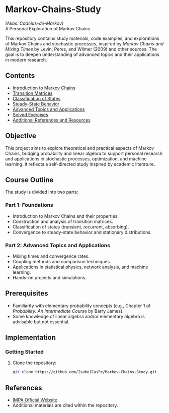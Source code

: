 # Markov-Chains-Study
*(Alias: Cadeias-de-Markov)*  
A Personal Exploration of Markov Chains

This repository contains study materials, code examples, and explorations of Markov Chains and stochastic processes, inspired by *Markov Chains and Mixing Times* by Levin, Peres, and Wilmer (2009) and other sources. The goal is to deepen understanding of advanced topics and their applications in modern research.

## Contents 

- [Introduction to Markov Chains](#introduction-to-Markov-Chains-and-their-properties)
- [Transition Matrices](#transition-matrices)
- [Classification of States](#classification-of-states)
- [Steady-State Behavior](#steady-state-behavior)
- [Advanced Topics and Applications](#advanced-topics-and-applications)
- [Solved Exercises](#solved-exercises)
- [Additional References and Resources](#additional-references-and-resources)

## Objective

This project aims to explore theoretical and practical aspects of Markov Chains, bridging probability and linear algebra to support personal research and applications in stochastic processes, optimization, and machine learning. It reflects a self-directed study inspired by academic literature.

## Course Outline

The study is divided into two parts:

### Part 1: Foundations
- Introduction to Markov Chains and their properties.
- Construction and analysis of transition matrices.
- Classification of states (transient, recurrent, absorbing).
- Convergence to steady-state behavior and stationary distributions.

### Part 2: Advanced Topics and Applications
- Mixing times and convergence rates.
- Coupling methods and comparison techniques.
- Applications in statistical physics, network analysis, and machine learning.
- Hands-on projects and simulations.

## Prerequisites

- Familiarity with elementary probability concepts (e.g., Chapter 1 of *Probability: An Intermediate Course* by Barry James).
- Some knowledge of linear algebra and/or elementary algebra is advisable but not essential.

## Implementation

### Getting Started
1. Clone the repository:
   ```bash
   git clone https://github.com/IsabelCasPe/Markov-Chains-Study.git
## References

- [IMPA Official Website](https://impa.br/)
- Additional materials are cited within the repository.

